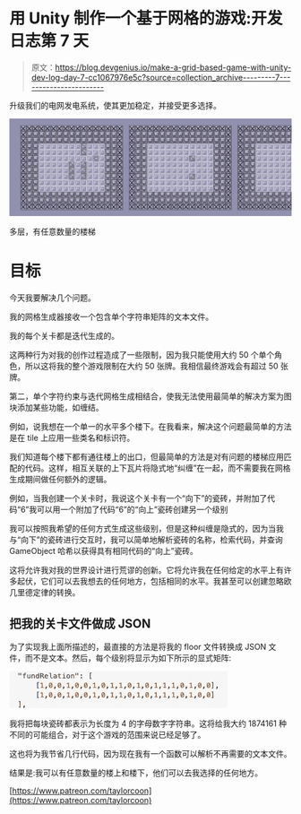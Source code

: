 # 用 Unity 制作一个基于网格的游戏:开发日志第 7 天

> 原文：<https://blog.devgenius.io/make-a-grid-based-game-with-unity-dev-log-day-7-cc1067976e5c?source=collection_archive---------7----------------------->

升级我们的电网发电系统，使其更加稳定，并接受更多选择。

![](img/cb144ebe056248f6318193913967a86d.png)

多层，有任意数量的楼梯

# 目标

今天我要解决几个问题。

我的网格生成器接收一个包含单个字符串矩阵的文本文件。

我的每个关卡都是迭代生成的。

这两种行为对我的创作过程造成了一些限制，因为我只能使用大约 50 个单个角色，所以这将我的整个游戏限制在大约 50 张牌。我相信最终游戏会有超过 50 张牌。

第二，单个字符约束与迭代网格生成相结合，使我无法使用最简单的解决方案为图块添加某些功能，如缠结。

例如，说我想在一个单一的水平多个楼下。在我看来，解决这个问题最简单的方法是在 tile 上应用一些类名和标识符。

我们知道每个楼下都有通往楼上的出口，但最简单的方法是对有问题的楼梯应用匹配的代码。这样，相互关联的上下瓦片将隐式地“纠缠”在一起，而不需要我在网格生成期间做任何额外的逻辑。

例如，当我创建一个关卡时，我说这个关卡有一个“向下”的瓷砖，并附加了代码“6”我可以用一个附加了代码“6”的“向上”瓷砖创建另一个级别

我可以按照我希望的任何方式生成这些级别，但是这种纠缠是隐式的，因为当我与“向下”的瓷砖进行交互时，我可以简单地解析瓷砖的名称，检索代码，并查询 GameObject 哈希以获得具有相同代码的“向上”瓷砖。

这将允许我对我的世界设计进行荒谬的创新。它将允许我在任何给定的水平上有许多起伏，它们可以去我想去的任何地方，包括相同的水平。我甚至可以创建忽略欧几里德定律的转换。

## 把我的关卡文件做成 JSON

为了实现我上面所描述的，最直接的方法是将我的 floor 文件转换成 JSON 文件，而不是文本。然后，每个级别将显示为如下所示的显式矩阵:

![](img/b9345d38bf3f56c6c32d57a6f329910c.png)

我将把每块瓷砖都表示为长度为 4 的字母数字字符串。这将给我大约 1874161 种不同的可能组合，对于这个游戏的范围来说已经足够了。

这也将为我节省几行代码，因为现在我有一个函数可以解析不再需要的文本文件。

结果是:我可以有任意数量的楼上和楼下，他们可以去我选择的任何地方。

[https://www.patreon.com/taylorcoon](https://www.patreon.com/taylorcoon)